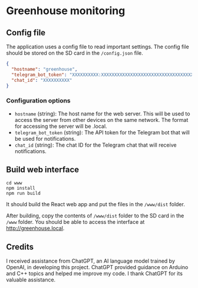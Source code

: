 # Greenhouse monitoring

## Config file

The application uses a config file to read important settings.
The config file should be stored on the SD card in the `/config.json` file.

```json
{
  "hostname": "greenhouse",
  "telegram_bot_token": "XXXXXXXXXX:XXXXXXXXXXXXXXXXXXXXXXXXXXXXXXXXXXX",
  "chat_id": "XXXXXXXXXX"
}
```

### Configuration options

* `hostname` (string): The host name for the web server. This will be used to access the server from other devices on the same network. The format for accessing the server will be <hostname>.local.
* `telegram_bot_token` (string): The API token for the Telegram bot that will be used for notifications.
* `chat_id` (string): The chat ID for the Telegram chat that will receive notifications.

## Build web interface

```shell
cd www
npm install
npm run build
```

It should build the React web app and put the files in the `/www/dist` folder.

After building, copy the contents of `/www/dist` folder to the SD card in the `/www` folder. You should be able to access the interface at http://greenhouse.local.

## Credits

I received assistance from ChatGPT, an AI language model trained by OpenAI, in developing this project. ChatGPT provided guidance on Arduino and C++ topics and helped me improve my code. I thank ChatGPT for its valuable assistance.
